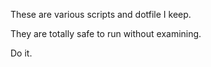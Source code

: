 These are various scripts and dotfile I keep.

They are totally safe to run without examining.

Do it.
